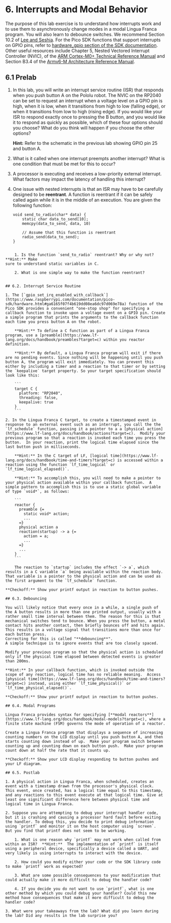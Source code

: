 # 6. Interrupts and Modal Behavior

<style type="text/css">
    ol ol { list-style-type: lower-alpha; }
</style>

The purpose of this lab exercise is to understand how interrupts work and to use them to asynchronously change modes in a modal Lingua Franca program.
You will also learn to debounce switches.
We recommend Section 10.2 of [Lee and Seshia](https://leeseshia.org).
For the Pico SDK functions that support interrupts on GPIO pins, refer to [hardware_gpio section of the SDK documentation](https://www.raspberrypi.com/documentation/pico-sdk/hardware.html#hardware_gpio).
Other useful resources include Chapter 5, Nested Vectored Interrupt Controller (NVIC), of the [ARM Cortex-M0+ Technical Reference Manual](https://developer.arm.com/documentation/ddi0484/latest/) and
Section B3.4 of the [Armv6-M Architecture Reference Manual](https://developer.arm.com/documentation/ddi0419/latest/).

## 6.1 Prelab

1. In this lab, you will write an interrupt service routine (ISR) that responds when you push button A on the Pololu robot.  The NVIC on the RP2040 can be set to request an interrupt when a voltage level on a GPIO pin is high, when it is low, when it transitions from high to low (falling edge), or when it transitions from low to high (rising edge).  If you would like your ISR to respond exactly once to pressing the B button, and you would like it to respond as quickly as possible, which of these four options should you choose?  What do you think will happen if you choose the other options?

    **Hint:** Refer to the schematic in the previous lab showing GPIO pin 25 and button A.

2. What is it called when one interrupt preempts another interrupt? 
What is one condition that must be met for this to occur?

3. A processor is executing and receives a low-priority external interrupt. What
factors may impact the latency of handling this interrupt?

4. One issue with nested interrupts is that an ISR may have to be carefully designed to be **reentrant**.  A function is reentrant if it can be safely called again while it is in the middle of an execution. You are given the following function:

    ```
    void send_to_radio(char* data) {
        static char data_to_send[10];
        memcpy(data_to_send, data, 10)
        
        // Assume that this function is reentrant
        radio_send(data_to_send);
    }
```

    1. Is the function `send_to_radio` reentrant? Why or why not? **Hint:** Make
sure to understand static variables in C.

    2. What is one simple way to make the function reentrant?


## 6.2. Interrupt Service Routine

1. The [`gpio_set_irq_enabled_with_callback`](https://www.raspberrypi.com/documentation/pico-sdk/hardware.html#ga6165f07f4b619dd08ea6dc97d069e78a) function of the Pico SDK provides a convenient "one-stop shop" for specifying a callback function to invoke upon a voltage event on a GPIO pin. Create a simple program that prints the arguments to the callback function each time you press button A on the robot.

    **Hint:** To define a C function as part of a Lingua Franca program, use a [preamble](https://www.lf-lang.org/docs/handbook/preambles?target=c) within you reactor definition.

    **Hint:** By default, a Lingua Franca program will exit if there are no pending events. Since nothing will be happening until you push button A, the program will exit immediately. You can prevent this either by including a timer and a reaction to that timer or by setting the `keepalive` target property. So your target specification should look like this:
    
    ```
    target C {
      platform: "RP2040",
      threading: false,
      keepalive: true
    }
    ```

2. In the Lingua Franca C target, to create a timestamped event in response to an external event such as an interrupt, you call the the `lf_schedule` function, passing it a pointer to a a [physical action](https://www.lf-lang.org/docs/handbook/actions?target=c).  Modify your previous program so that a reaction is invoked each time you press the button.  In your reaction, print the logical time elapsed since the last button push in milliseconds.

    **Hint:** In the C target of LF, [logical time](https://www.lf-lang.org/docs/handbook/time-and-timers?target=c) is accessed within a reaction using the function `lf_time_logical` or `lf_time_logical_elapsed()`.

    **Hint:** To accomplish this, you will need to make a pointer to your physical action available within your callback function.  A simple pattern to accomplish this is to use a static global variable of type `void*`, as follows:
    
    ```
    reactor {
      preamble {=
        static void* action;
        ...
      =}
      physical action a
      reaction(startup) -> a {=
        action = a;
        ...
      =}
      ...
    }
    ```
    
    The reaction to `startup` includes the effect `-> a`, which results in a C variable `a` being available within the reaction body. That variable is a pointer to the physical action and can be used as the first argument to the `lf_schedule` function.
    
**Checkoff:** Show your printf output in reaction to button pushes.

## 6.3. Debouncing

You will likely notice that every once in a while, a single push of the A button results in more than one printed output, usually with a rather small time interval between them. The reason for this is that mechanical switches tend to bounce. When you press the button, a metal contact hits another contact, then briefly bounces off and hits again. This results in a voltage signal that transitions more than once for each button press.
Correcting for this is called "**debouncing**".
A simple technique is to ignore events that are too closely spaced.

Modify your previous program so that the physical action is scheduled only if the physical time elapsed between detected events is greater than 200ms.

**Hint:** In your callback function, which is invoked outside the scope of any reaction, logical time has no reliable meaning.  Access [physical time](https://www.lf-lang.org/docs/handbook/time-and-timers?target=c) instead, using either `lf_time_physical()` or `lf_time_physical_elapsed()`.

**Checkoff:** Show your printf output in reaction to button pushes.

## 6.4. Modal Programs

Lingua Franca provides syntax for specifying [**modal reactors**](https://www.lf-lang.org/docs/handbook/modal-models?target=c), where a finite state machine (FSM) governs the mode of operation of a reactor.

Create a Lingua Franca program that displays a sequence of increasing counting numbers on the LCD display until you push button A, and then starts counting down instead of up.  Make your program switch between counting up and counting down on each button push.  Make your program count down at half the rate that it counts up.

**Checkoff:** Show your LCD display responding to button pushes and your LF diagram.

## 6.5. Postlab

1. A physical action in Lingua Franca, when scheduled, creates an event with a timestamp drawn from the processor's physical clock.  This event, once created, has a logical time equal to this timestamp, and any reactions to this event execute at that logical time. Give at least one significant difference here between physical time and logical time in Lingua Franca.

2. Suppose you are attempting to debug your interrupt handler code, but it is crashing and causing a processor hard fault before exiting the handler. To debug this, you decide to print debug information using `printf` and monitor it on the host computer using `screen`.  But you find that printf does not seem to be working.

    1. What is one reason why `printf` may not work when called from within an ISR?  **Hint:**  The implementation of `printf` is itself using a peripheral device, specifically a device called a UART, and very likely is using interrupts to interact with the device.

    2. How could you modify either your code or the SDK library code to make `printf` work as expected?

    3. What are some possible consequences to your modification that could actually make it more difficult to debug the handler code?

    4. If you decide you do not want to use `printf`, what is one other method by which you could debug your handler? Could this new method have consequences that make it more difficult to debug the handler code?

3. What were your takeaways from the lab? What did you learn during the lab? Did any results in the lab surprise you?
